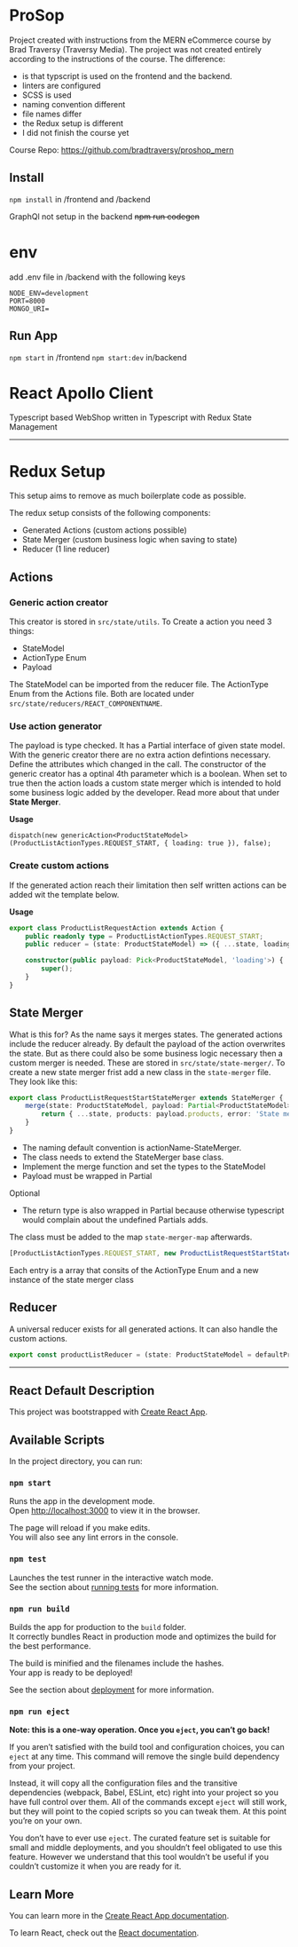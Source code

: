 # ProSop
Project created with instructions from the MERN eCommerce course by Brad Traversy (Traversy Media). 
The project was not created entirely according to the instructions of the course. The difference:
 * is that typscript is used on the frontend and the backend.
 * linters are configured
 * SCSS is used
 * naming convention different
 * file names differ
 * the Redux setup is different
 * I did not finish the course yet
 
Course Repo: https://github.com/bradtraversy/proshop_mern

## Install

`npm install` in /frontend and /backend

GraphQl not setup in the backend
~~npm run codegen~~

# env 
add .env file in /backend with the following keys
````
NODE_ENV=development
PORT=8000
MONGO_URI=
````

## Run App

`npm start` in /frontend
`npm start:dev`  in/backend

# React Apollo Client

Typescript based WebShop written in Typescript with Redux State Management

---
# Redux Setup
This setup aims to remove as much boilerplate code as possible.

The redux setup consists of the following components:
* Generated Actions (custom actions possible)
* State Merger (custom business logic when saving to state)
* Reducer (1 line reducer)

## Actions 

### Generic action creator
This creator is stored in ``src/state/utils``. To Create a action you need 3 things:
* StateModel
* ActionType Enum
* Payload

The StateModel can be imported from the reducer file. The ActionType Enum from the Actions file. Both are located under ``src/state/reducers/REACT_COMPONENTNAME``.

### Use action generator
The payload is type checked. It has a Partial<T> interface of given state model. With the generic creator there are no extra action defintions necessary. Define the attributes which changed in the call. The constructor of the generic creator has a optinal 4th parameter which is a boolean. When set to true then the action loads a custom state merger which is intended to hold some business logic added by the developer. Read more about that under **State Merger**.

**Usage**
````typescript#
dispatch(new genericAction<ProductStateModel>(ProductListActionTypes.REQUEST_START, { loading: true }), false);
````  
### Create custom actions
If the generated action reach their limitation then self written actions can be added wit the template below. 

**Usage**
````typescript
export class ProductListRequestAction extends Action {
    public readonly type = ProductListActionTypes.REQUEST_START;
    public reducer = (state: ProductStateModel) => ({ ...state, loading: this.payload.loading });

    constructor(public payload: Pick<ProductStateModel, 'loading'>) {
        super();
    }
}
````

## State Merger
What is this for? As the name says it merges states. The generated actions include the reducer already. By default the payload of the action overwrites the state. But as there could also be some business logic necessary then a custom merger is needed.
These are stored in `src/state/state-merger/`. 
To create a new state merger frist add a new class in the `state-merger` file. They look like this:

````typescript
export class ProductListRequestStartStateMerger extends StateMerger {
	merge(state: ProductStateModel, payload: Partial<ProductStateModel>): Partial<ProductStateModel> {
		return { ...state, products: payload.products, error: 'State merger says hello :)' };
	}
}
````
* The naming default convention is actionName-StateMerger.
* The class needs to extend the StateMerger base class.
* Implement the merge function and set the types to the StateModel
* Payload must be wrapped in Partial<T>

Optional
* The return type is also wrapped in Partial<T> because otherwise typescript would complain about the undefined Partials adds. 

The class must be added to the map ```state-merger-map``` afterwards.
````typescript
[ProductListActionTypes.REQUEST_START, new ProductListRequestStartStateMerger()]
````
Each entry is a array that consits of the ActionType Enum and a new instance of the state merger class

## Reducer
A universal reducer exists for all generated actions. It can also handle the custom actions.
````typescript
export const productListReducer = (state: ProductStateModel = defaultProductState, action: Action) => universalReducer(state, action);

````


---
## React Default Description

This project was bootstrapped with [Create React App](https://github.com/facebook/create-react-app).

## Available Scripts

In the project directory, you can run:

### `npm start`

Runs the app in the development mode.<br />
Open [http://localhost:3000](http://localhost:3000) to view it in the browser.

The page will reload if you make edits.<br />
You will also see any lint errors in the console.

### `npm test`

Launches the test runner in the interactive watch mode.<br />
See the section about [running tests](https://facebook.github.io/create-react-app/docs/running-tests) for more information.

### `npm run build`

Builds the app for production to the `build` folder.<br />
It correctly bundles React in production mode and optimizes the build for the best performance.

The build is minified and the filenames include the hashes.<br />
Your app is ready to be deployed!

See the section about [deployment](https://facebook.github.io/create-react-app/docs/deployment) for more information.

### `npm run eject`

**Note: this is a one-way operation. Once you `eject`, you can’t go back!**

If you aren’t satisfied with the build tool and configuration choices, you can `eject` at any time. This command will remove the single build dependency from your project.

Instead, it will copy all the configuration files and the transitive dependencies (webpack, Babel, ESLint, etc) right into your project so you have full control over them. All of the commands except `eject` will still work, but they will point to the copied scripts so you can tweak them. At this point you’re on your own.

You don’t have to ever use `eject`. The curated feature set is suitable for small and middle deployments, and you shouldn’t feel obligated to use this feature. However we understand that this tool wouldn’t be useful if you couldn’t customize it when you are ready for it.

## Learn More

You can learn more in the [Create React App documentation](https://facebook.github.io/create-react-app/docs/getting-started).

To learn React, check out the [React documentation](https://reactjs.org/).
